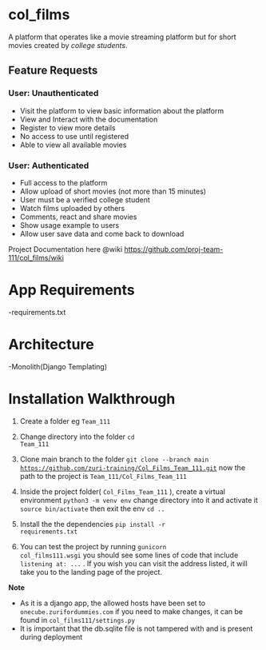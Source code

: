 # col_films

A platform that operates like a movie streaming platform but for short movies created by *college students*.

## Feature Requests
### User: Unauthenticated
- Visit the platform to view basic information about the platform
- View and Interact with the documentation
- Register to view more details
- No access to use until registered
- Able to view all available movies
### User: Authenticated

- Full access to the platform
- Allow upload of short movies (not more than 15 minutes)
- User must be a verified college student
- Watch films uploaded by others
- Comments, react and share movies
- Show usage example to users
- Allow user save data and come back to download

Project Documentation here @wiki  https://github.com/proj-team-111/col_films/wiki

# App Requirements
  -requirements.txt

# Architecture
  -Monolith(Django Templating)
  
# Installation Walkthrough
  1. Create a folder eg <code>Team_111</code>
  
  2. Change directory into the folder <code>cd Team_111</code>
  
  3. Clone main branch to the folder <code>git clone --branch main https://github.com/zuri-training/Col_Films_Team_111.git</code>
    now the path to the project is <code>Team_111/Col_Films_Team_111</code>
  
  4. Inside the project folder( <code>Col_Films_Team_111</code> ), create a virtual environment <code>python3 -m venv env</code> change directory into it     and activate it <code>source bin/activate</code> then exit the env <code>cd ..</code>
  
  5. Install the the dependencies <code>pip install -r requirements.txt</code>
  
  6. You can test the project by running <code>gunicorn col_films111.wsgi</code> you should see some lines of code that include <code>listening at: ...</code> . If you wish you can visit the address listed, it will take you to the landing page of the project.

  
  <strong>Note</strong>
  * As it is a django app, the allowed hosts have been set to <code>onecube.zurifordummies.com</code> if you need to make changes, it can be found in         <code>col_films111/settings.py</code>
  * It is important that the db.sqlite file is not tampered with and is present during deployment


